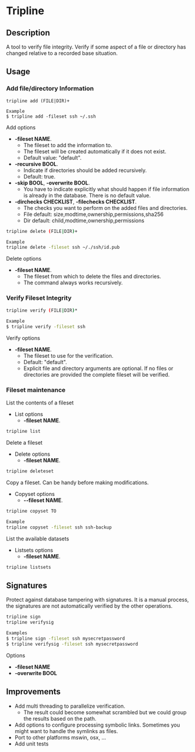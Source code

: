 # Tripline
## Description

A tool to verify file integrity. Verify if some aspect of a file or directory has changed relative to a recorded base situation.

## Usage
### Add file/directory Information

```
tripline add (FILE|DIR)+
    
Example
$ tripline add -fileset ssh ~/.ssh
```
    
Add options
* **-fileset NAME**. 
   * The fileset to add the information to. 
   * The fileset will be created automatically if it does not exist.
   * Default value: "default".
* **-recursive BOOL**. 
   * Indicate if directories should be added recursively. 
   * Default: true.
* **-skip BOOL**, **-overwrite BOOL**. 
   * You have to indicate explicitly what should happen if file information is already in the database. There is no default value.
* **-dirchecks CHECKLIST**, **-filechecks CHECKLIST**. 
   * The checks you want to perform on the added files and directories.
   * File default: size,modtime,ownership,permissions,sha256   
   * Dir default: child,modtime,ownership,permissions

```bash
tripline delete (FILE|DIR)+

Example
tripline delete -fileset ssh ~/./ssh/id.pub
```

Delete options
* **-fileset NAME**. 
   * The fileset from which to delete the files and directories.
   * The command always works recursively.

### Verify Fileset Integrity

```bash
tripline verify (FILE|DIR)*
   
Example
$ tripline verify -fileset ssh
```
    
Verify options
* **-fileset NAME**. 
   * The fileset to use for the verification. 
   * Default: "default".    
   * Explicit file and directory arguments are optional. If no files or directories are provided the complete fileset will be verified.

### Fileset maintenance

List the contents of a fileset
* List options
    * **-fileset NAME**.
    
```bash
tripline list
```
  
Delete a fileset
* Delete options
    * **-fileset NAME**.

```bash
tripline deleteset
```

Copy a fileset. Can be handy before making modifications.
* Copyset options
    * **--fileset NAME**.

```bash
tripline copyset TO

Example
tripline copyset -fileset ssh ssh-backup
```

List the available datasets
* Listsets options
    * **-fileset NAME**.

```bash
tripline listsets
```

## Signatures

Protect against database tampering with signatures. It is a manual process, the signatures are not automatically 
verified by the other operations. 

```bash
tripline sign
tripline verifysig

Examples
$ tripline sign -fileset ssh mysecretpassword
$ tripline verifysig -fileset ssh mysecretpassword
```
Options
* **-fileset NAME**
* **-overwrite BOOL**

## Improvements

* Add multi threading to parallelize verification.
   * The result could become somewhat scrambled but we could group the results based on the path.
* Add options to configure processing symbolic links. Sometimes you might want to handle the symlinks as files.
* Port to other platforms mswin, osx, ...
* Add unit tests